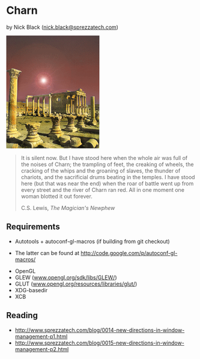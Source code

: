 # Charn
by Nick Black (nick.black@sprezzatech.com)

![image](doc/charn.gif)

>It is silent now. But I have stood here when the whole air was full of the
>noises of Charn; the trampling of feet, the creaking of wheels, the cracking of
>the whips and the groaning of slaves, the thunder of chariots, and the
>sacrificial drums beating in the temples. I have stood here (but that was near
>the end) when the roar of battle went up from every street and the river of
>Charn ran red. All in one moment one woman blotted it out forever.
>
> C.S. Lewis, *The Magician's Newphew*

## Requirements

* Autotools + autoconf-gl-macros (if building from git checkout)
+ The latter can be found at http://code.google.com/p/autoconf-gl-macros/
* OpenGL
* GLEW (www.opengl.org/sdk/libs/GLEW/)
* GLUT (www.opengl.org/resources/libraries/glut/)
* XDG-basedir
* XCB

## Reading

* http://www.sprezzatech.com/blog/0014-new-directions-in-window-management-p1.html
* http://www.sprezzatech.com/blog/0015-new-directions-in-window-management-p2.html
